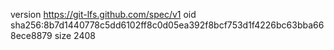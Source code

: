 version https://git-lfs.github.com/spec/v1
oid sha256:8b7d1440778c5dd6102ff8c0d05ea392f8bcf753d1f4226bc63bba668ece8879
size 2408
